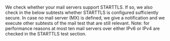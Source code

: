 We check whether your mail servers support STARTTLS. If so, we also check in the below subtests whether STARTTLS is configured sufficiently secure. In case no mail server (MX) is defined, we give a notification and we execute other subtests of the mail test that are still relevant. Note: for performance reasons at most ten mail servers over either IPv6 or IPv4 are checked in the STARTTLS test section.

